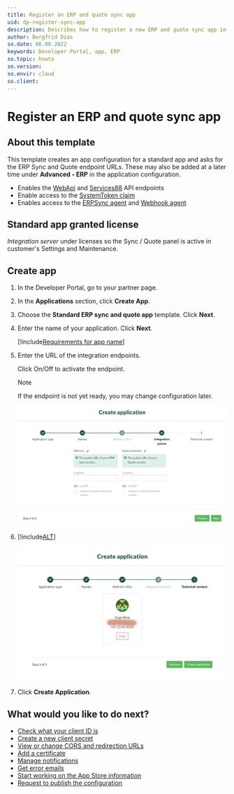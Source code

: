 ```yaml
---
title: Register an ERP and quote sync app
uid: dp-register-sync-app
description: Describes how to register a new ERP and quote sync app in the SuperOffice Developer Portal.
author: Bergfrid Dias
so.date: 06.08.2022
keywords: Developer Portal, app, ERP
so.topic: howto
so.version:
so.envir: cloud
so.client:
---
```


# Register an ERP and quote sync app

## About this template

This template creates an app configuration for a standard app and asks for the ERP Sync and Quote endpoint URLs. These may also be added at a later time under **Advanced - ERP** in the application configuration.

* Enables the [WebApi][1] and [Services88][6] API endpoints
* Enable access to the [SystemToken claim][7]
* Enables access to the [ERPSync agent][5] and [Webhook agent][4]

## Standard app granted license

*Integration server* under licenses so the Sync / Quote panel is active in customer's Settings and Maintenance.

## Create app

1. In the Developer Portal, go to your partner page.

2. In the **Applications** section, click **Create App**.

3. Choose the **Standard ERP sync and quote app** template. Click **Next**.

4. Enter the name of your application. Click **Next**.

    [!include[Requirements for app name](includes/note-app-name.md)]

5. Enter the URL of the integration endpoints.

    Click On/Off to activate the endpoint.

    > [!NOTE]
    > If the endpoint is not yet ready, you may change configuration later.

    ![Mirroring service URL -screenshot][img1]

6. [!include[ALT](includes/set-technical-contact.md)]

    ![Developer Portal set technical contact when creating app -screenshot][img5]

7. Click **Create Application**.

## What would you like to do next?

* [Check what your client ID is][12]
* [Create a new client secret][13]
* [View or change CORS and redirection URLs][11]
* [Add a certificate][10]
* [Manage notifications][2]
* [Get error emails][3]
* [Start working on the App Store information][9]
* [Request to publish the configuration][18]

<!-- Referenced links -->
[2]: ../best-practices/tenant-status/get-notifications.md
[3]: ../best-practices/error-emails.md
[9]: ../standard-app/app-store/update-app-page.md
[1]: ../../api/reference/restful/index.md
[4]: ../../api/reference/restful/agent/Webhook_Agent/index.md
[5]: ../../api/reference/restful/agent/ErpSync_Agent/index.md
[6]: ../../api/reference/soap/Services88/index.md
[7]: ../../api/authentication/online/index.md#claims-and-scope
[10]: config/new-certificate.md
[11]: config/cors-and-redirection-urls.md
[12]: config/find-clientid.md
[13]: config/get-client-secret.md
[18]: request-to-publish.md

<!-- Referenced images -->
[img1]: media/erp-integration-points.png
[img5]: media/select-technical-contact.png
